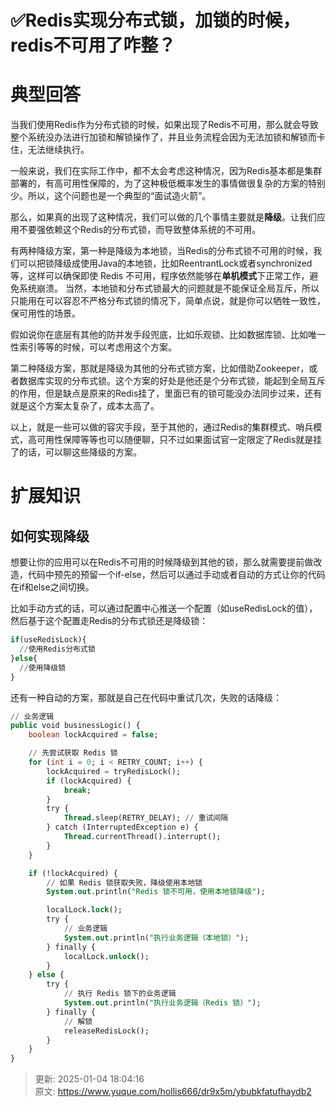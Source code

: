 # ✅Redis实现分布式锁，加锁的时候，redis不可用了咋整？

# 典型回答


当我们使用Redis作为分布式锁的时候，如果出现了Redis不可用，那么就会导致整个系统没办法进行加锁和解锁操作了，并且业务流程会因为无法加锁和解锁而卡住，无法继续执行。



一般来说，我们在实际工作中，都不太会考虑这种情况，因为Redis基本都是集群部署的，有高可用性保障的，为了这种极低概率发生的事情做很复杂的方案的特别少。所以，这个问题也是一个典型的“面试造火箭”。



那么，如果真的出现了这种情况，我们可以做的几个事情主要就是**降级**。让我们应用不要强依赖这个Redis的分布式锁，而导致整体系统的不可用。



有两种降级方案，第一种是降级为本地锁，当Redis的分布式锁不可用的时候，我们可以把锁降级成使用Java的本地锁，比如ReentrantLock或者synchronized等，这样可以确保即使 Redis 不可用，程序依然能够在**单机模式**下正常工作，避免系统崩溃。  当然，本地锁和分布式锁最大的问题就是不能保证全局互斥，所以只能用在可以容忍不严格分布式锁的情况下，简单点说，就是你可以牺牲一致性，保可用性的场景。



假如说你在底层有其他的防并发手段兜底，比如乐观锁、比如数据库锁、比如唯一性索引等等的时候，可以考虑用这个方案。



第二种降级方案，那就是降级为其他的分布式锁方案，比如借助Zookeeper，或者数据库实现的分布式锁。这个方案的好处是他还是个分布式锁，能起到全局互斥的作用，但是缺点是原来的Redis挂了，里面已有的锁可能没办法同步过来，还有就是这个方案太复杂了，成本太高了。



以上，就是一些可以做的容灾手段，至于其他的，通过Redis的集群模式、哨兵模式，高可用性保障等等也可以随便聊，只不过如果面试官一定限定了Redis就是挂了的话，可以聊这些降级的方案。



# 扩展知识


## 如何实现降级


想要让你的应用可以在Redis不可用的时候降级到其他的锁，那么就需要提前做改造，代码中预先的预留一个if-else，然后可以通过手动或者自动的方式让你的代码在if和else之间切换。



比如手动方式的话，可以通过配置中心推送一个配置（如useRedisLock的值），然后基于这个配置走Redis的分布式锁还是降级锁：



```sql
if(useRedisLock){
  //使用Redis分布式锁  
}else{
  //使用降级锁
}
```



还有一种自动的方案，那就是自己在代码中重试几次，失败的话降级：



```sql
// 业务逻辑
public void businessLogic() {
    boolean lockAcquired = false;

    // 先尝试获取 Redis 锁
    for (int i = 0; i < RETRY_COUNT; i++) {
        lockAcquired = tryRedisLock();
        if (lockAcquired) {
            break;
        }
        try {
            Thread.sleep(RETRY_DELAY); // 重试间隔
        } catch (InterruptedException e) {
            Thread.currentThread().interrupt();
        }
    }

    if (!lockAcquired) {
        // 如果 Redis 锁获取失败，降级使用本地锁
        System.out.println("Redis 锁不可用，使用本地锁降级");

        localLock.lock();
        try {
            // 业务逻辑
            System.out.println("执行业务逻辑（本地锁）");
        } finally {
            localLock.unlock();
        }
    } else {
        try {
            // 执行 Redis 锁下的业务逻辑
            System.out.println("执行业务逻辑（Redis 锁）");
        } finally {
            // 解锁
            releaseRedisLock();
        }
    }
}
```





> 更新: 2025-01-04 18:04:16  
> 原文: <https://www.yuque.com/hollis666/dr9x5m/ybubkfatufhaydb2>